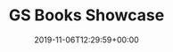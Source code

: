 ---
title: 'GS Books Showcase'
date: '2019-11-06T12:29:59+00:00'
type: docs
premium: true
draft: false
---